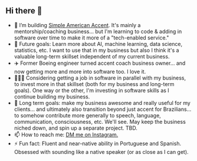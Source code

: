 ## Hi there 👋

- 🔭 I’m building [Simple American Accent](https://github.com/SimpleAmericanAccent). It's mainly a mentorship/coaching business... but I'm learning to code & adding in software over time to make it more of a "tech-enabled service."
- 🤔 Future goals: Learn more about AI, machine learning, data science, statistics, etc. I want to use that in my business but also I think it's a valuable long-term skillset independent of my current business.
- ✈️ Former Boeing engineer turned accent coach business owner... and now getting more and more into software too. I love it.
- 👨🏻‍💻 Considering getting a job in software in parallel with my business, to invest more in that skillset (both for my business and long-term goals). One way or the other, I'm investing in software skills as I continue building my business.
- 🔮 Long term goals: make my business awesome and really useful for my clients... and ultimately also transition beyond just accent for Brazilians... to somehow contribute more generally to speech, language, communication, consciousness, etc. We'll see. May keep the business niched down, and spin up a separate project. TBD.
- 📫 How to reach me: [DM me on Instagram.](https://www.instagram.com/SimpleAmericanAccent)
- ⚡ Fun fact: Fluent and near-native ability in Portuguese and Spanish. Obsessed with sounding like a native speaker (or as close as I can get).

<!--
**will-rosenberg/will-rosenberg** is a ✨ _special_ ✨ repository because its `README.md` (this file) appears on your GitHub profile.

Here are some ideas to get you started:

- 🔭 I’m currently working on ...
- 🌱 I’m currently learning ...
- 👯 I’m looking to collaborate on ...
- 🤔 I’m looking for help with ...
- 💬 Ask me about ...
- 📫 How to reach me: ...
- 😄 Pronouns: ...
- ⚡ Fun fact: ...
-->
